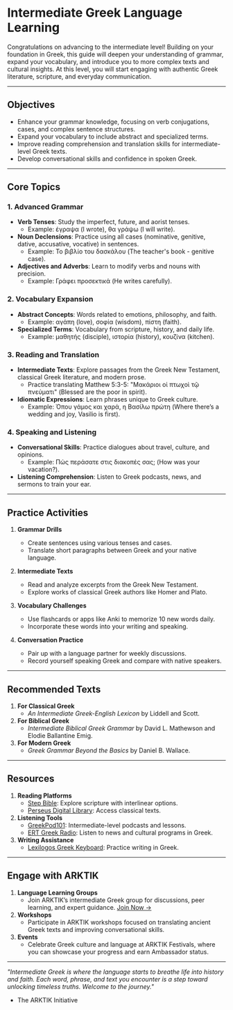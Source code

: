 # **Intermediate Greek Language Learning**

Congratulations on advancing to the intermediate level! Building on your foundation in Greek, this guide will deepen your understanding of grammar, expand your vocabulary, and introduce you to more complex texts and cultural insights. At this level, you will start engaging with authentic Greek literature, scripture, and everyday communication.

---

## **Objectives**
- Enhance your grammar knowledge, focusing on verb conjugations, cases, and complex sentence structures.
- Expand your vocabulary to include abstract and specialized terms.
- Improve reading comprehension and translation skills for intermediate-level Greek texts.
- Develop conversational skills and confidence in spoken Greek.

---

## **Core Topics**
### 1. Advanced Grammar
- **Verb Tenses**: Study the imperfect, future, and aorist tenses.
  - Example: έγραψα (I wrote), θα γράψω (I will write).
- **Noun Declensions**: Practice using all cases (nominative, genitive, dative, accusative, vocative) in sentences.
  - Example: Το βιβλίο του δασκάλου (The teacher's book - genitive case).
- **Adjectives and Adverbs**: Learn to modify verbs and nouns with precision.
  - Example: Γράφει προσεκτικά (He writes carefully).

### 2. Vocabulary Expansion
- **Abstract Concepts**: Words related to emotions, philosophy, and faith.
  - Example: αγάπη (love), σοφία (wisdom), πίστη (faith).
- **Specialized Terms**: Vocabulary from scripture, history, and daily life.
  - Example: μαθητής (disciple), ιστορία (history), κουζίνα (kitchen).

### 3. Reading and Translation
- **Intermediate Texts**: Explore passages from the Greek New Testament, classical Greek literature, and modern prose.
  - Practice translating Matthew 5:3-5: "Μακάριοι οἱ πτωχοὶ τῷ πνεύματι" (Blessed are the poor in spirit).
- **Idiomatic Expressions**: Learn phrases unique to Greek culture.
  - Example: Όπου γάμος και χαρά, η Βασίλω πρώτη (Where there’s a wedding and joy, Vasilio is first).

### 4. Speaking and Listening
- **Conversational Skills**: Practice dialogues about travel, culture, and opinions.
  - Example: Πώς περάσατε στις διακοπές σας; (How was your vacation?).
- **Listening Comprehension**: Listen to Greek podcasts, news, and sermons to train your ear.

---

## **Practice Activities**
1. **Grammar Drills**
   - Create sentences using various tenses and cases.
   - Translate short paragraphs between Greek and your native language.

2. **Intermediate Texts**
   - Read and analyze excerpts from the Greek New Testament.
   - Explore works of classical Greek authors like Homer and Plato.

3. **Vocabulary Challenges**
   - Use flashcards or apps like Anki to memorize 10 new words daily.
   - Incorporate these words into your writing and speaking.

4. **Conversation Practice**
   - Pair up with a language partner for weekly discussions.
   - Record yourself speaking Greek and compare with native speakers.

---

## **Recommended Texts**
1. **For Classical Greek**
   - *An Intermediate Greek-English Lexicon* by Liddell and Scott.
2. **For Biblical Greek**
   - *Intermediate Biblical Greek Grammar* by David L. Mathewson and Elodie Ballantine Emig.
3. **For Modern Greek**
   - *Greek Grammar Beyond the Basics* by Daniel B. Wallace.

---

## **Resources**
1. **Reading Platforms**
   - [Step Bible](https://www.stepbible.org): Explore scripture with interlinear options.
   - [Perseus Digital Library](http://www.perseus.tufts.edu): Access classical texts.
2. **Listening Tools**
   - [GreekPod101](https://www.greekpod101.com): Intermediate-level podcasts and lessons.
   - [ERT Greek Radio](https://webradio.ert.gr): Listen to news and cultural programs in Greek.
3. **Writing Assistance**
   - [Lexilogos Greek Keyboard](https://www.lexilogos.com/keyboard/greek.htm): Practice writing in Greek.

---

## **Engage with ARKTIK**
1. **Language Learning Groups**
   - Join ARKTIK’s intermediate Greek group for discussions, peer learning, and expert guidance. [Join Now →](../../join_language_group.md)
2. **Workshops**
   - Participate in ARKTIK workshops focused on translating ancient Greek texts and improving conversational skills.
3. **Events**
   - Celebrate Greek culture and language at ARKTIK Festivals, where you can showcase your progress and earn Ambassador status.

---

*"Intermediate Greek is where the language starts to breathe life into history and faith. Each word, phrase, and text you encounter is a step toward unlocking timeless truths. Welcome to the journey."*  
- The ARKTIK Initiative
